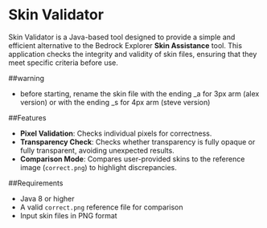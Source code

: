 # Skin Validator

Skin Validator is a Java-based tool designed to provide a simple and efficient alternative to the Bedrock Explorer **Skin Assistance** tool. This application checks the integrity and validity of skin files, ensuring that they meet specific criteria before use.

##warning
- before starting, rename the skin file with the ending _a for 3px arm (alex version) or with the ending _s for 4px arm (steve version)

##Features
- **Pixel Validation**: Checks individual pixels for correctness.
- **Transparency Check**: Checks whether transparency is fully opaque or fully transparent, avoiding unexpected results.
- **Comparison Mode**: Compares user-provided skins to the reference image (`correct.png`) to highlight discrepancies.

##Requirements
- Java 8 or higher
- A valid `correct.png` reference file for comparison
- Input skin files in PNG format
